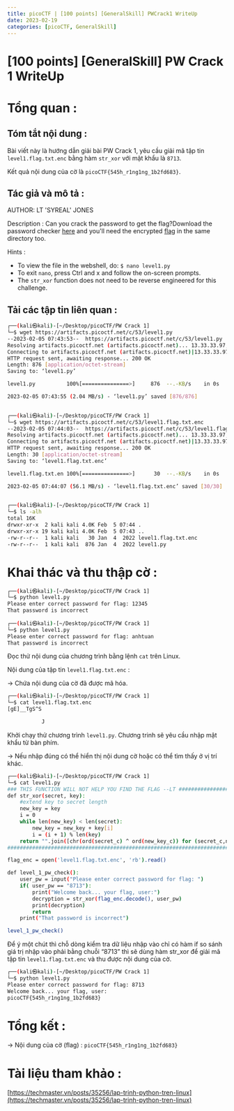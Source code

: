 ```yaml
---
title: picoCTF | [100 points] [GeneralSkill] PWCrack1 WriteUp
date: 2023-02-19
categories: [picoCTF, GeneralSkill]
---
```




# [100 points] [GeneralSkill] PW Crack 1 WriteUp



# Tổng quan :

## Tóm tắt nội dung :

Bài viết này là hướng dẫn giải bài PW Crack 1, yêu cầu giải mã tập tin `level1.flag.txt.enc` bằng hàm `str_xor` với mật khẩu là `8713`. 

Kết quả nội dung của cờ là `picoCTF{545h_r1ng1ng_1b2fd683}`.

## Tác giả và mô tả :

AUTHOR: LT 'SYREAL' JONES

Description : Can you crack the password to get the flag?Download the password checker [here](https://artifacts.picoctf.net/c/53/level1.py) and you'll need the encrypted [flag](https://artifacts.picoctf.net/c/53/level1.flag.txt.enc) in the same directory too.

Hints :

- To view the file in the webshell, do: `$ nano level1.py`
- To exit `nano`, press Ctrl and x and follow the on-screen prompts.
- The `str_xor` function does not need to be reverse engineered for this challenge.

## Tải các tập tin liên quan :

```bash
┌──(kali㉿kali)-[~/Desktop/picoCTF/PW Crack 1]
└─$ wget https://artifacts.picoctf.net/c/53/level1.py
--2023-02-05 07:43:53--  https://artifacts.picoctf.net/c/53/level1.py
Resolving artifacts.picoctf.net (artifacts.picoctf.net)... 13.33.33.97, 13.33.33.69, 13.33.33.37, ...
Connecting to artifacts.picoctf.net (artifacts.picoctf.net)|13.33.33.97|:443... connected.
HTTP request sent, awaiting response... 200 OK
Length: 876 [application/octet-stream]
Saving to: ‘level1.py’

level1.py          100%[===============>]     876  --.-KB/s    in 0s      

2023-02-05 07:43:55 (2.04 MB/s) - ‘level1.py’ saved [876/876]

                                                                           
┌──(kali㉿kali)-[~/Desktop/picoCTF/PW Crack 1]
└─$ wget https://artifacts.picoctf.net/c/53/level1.flag.txt.enc
--2023-02-05 07:44:03--  https://artifacts.picoctf.net/c/53/level1.flag.txt.enc
Resolving artifacts.picoctf.net (artifacts.picoctf.net)... 13.33.33.97, 13.33.33.37, 13.33.33.9, ...
Connecting to artifacts.picoctf.net (artifacts.picoctf.net)|13.33.33.97|:443... connected.
HTTP request sent, awaiting response... 200 OK
Length: 30 [application/octet-stream]
Saving to: ‘level1.flag.txt.enc’

level1.flag.txt.en 100%[===============>]      30  --.-KB/s    in 0s      

2023-02-05 07:44:07 (56.1 MB/s) - ‘level1.flag.txt.enc’ saved [30/30]

                                                                           
┌──(kali㉿kali)-[~/Desktop/picoCTF/PW Crack 1]
└─$ ls -alh
total 16K
drwxr-xr-x  2 kali kali 4.0K Feb  5 07:44 .
drwxr-xr-x 19 kali kali 4.0K Feb  5 07:43 ..
-rw-r--r--  1 kali kali   30 Jan  4  2022 level1.flag.txt.enc
-rw-r--r--  1 kali kali  876 Jan  4  2022 level1.py
```

# Khai thác và thu thập cờ :

```bash
┌──(kali㉿kali)-[~/Desktop/picoCTF/PW Crack 1]
└─$ python level1.py       
Please enter correct password for flag: 12345
That password is incorrect
                                                                           
┌──(kali㉿kali)-[~/Desktop/picoCTF/PW Crack 1]
└─$ python level1.py
Please enter correct password for flag: anhtuan
That password is incorrect
```

Đọc thử nội dung của chương trình bằng lệnh `cat` trên Linux.

Nội dung của tập tin `level1.flag.txt.enc` :

→ Chứa nội dung của cờ đã được mã hóa.

```bash
┌──(kali㉿kali)-[~/Desktop/picoCTF/PW Crack 1]
└─$ cat level1.flag.txt.enc 
[gE]__TgS^S

           J
```

Khởi chạy thử chương trình `level1.py`. Chương trinh sẽ yêu cầu nhập mật khẩu từ bàn phím.

→ Nếu nhập đúng có thể hiển thị nội dung cờ hoặc có thể tìm thấy ở vị trí khác.

```bash
┌──(kali㉿kali)-[~/Desktop/picoCTF/PW Crack 1]
└─$ cat level1.py       
### THIS FUNCTION WILL NOT HELP YOU FIND THE FLAG --LT ########################
def str_xor(secret, key):
    #extend key to secret length
    new_key = key
    i = 0
    while len(new_key) < len(secret):
        new_key = new_key + key[i]
        i = (i + 1) % len(key)        
    return "".join([chr(ord(secret_c) ^ ord(new_key_c)) for (secret_c,new_key_c) in zip(secret,new_key)])
###############################################################################

flag_enc = open('level1.flag.txt.enc', 'rb').read()

def level_1_pw_check():
    user_pw = input("Please enter correct password for flag: ")
    if( user_pw == "8713"):
        print("Welcome back... your flag, user:")
        decryption = str_xor(flag_enc.decode(), user_pw)
        print(decryption)
        return
    print("That password is incorrect")

level_1_pw_check()
```

Để ý một chút thì chỗ dòng kiểm tra dữ liệu nhập vào chỉ có hàm if so sánh giá trị nhập vào phải bằng chuỗi “8713” thì sẽ dùng hàm str_xor để giải mã tập tin `level1.flag.txt.enc` và thu được nội dung của cờ.

```bash
┌──(kali㉿kali)-[~/Desktop/picoCTF/PW Crack 1]
└─$ python level1.py 
Please enter correct password for flag: 8713
Welcome back... your flag, user:
picoCTF{545h_r1ng1ng_1b2fd683}
```

# Tổng kết :

→ Nội dung của cờ (flag) : `picoCTF{545h_r1ng1ng_1b2fd683}`

# Tài liệu tham khảo :

[https://techmaster.vn/posts/35256/lap-trinh-python-tren-linux](https://techmaster.vn/posts/35256/lap-trinh-python-tren-linux)